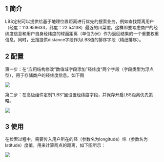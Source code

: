 ## 1 简介

LBS定制可以提供给基于地理位置距离进行优先的搜索业务，例如查找距离用户（经度：113.959633，纬度：22.54138）最近的川菜馆，这样即要考虑商户的经纬度信息和用户自身经纬度的球面距离（单位为米）作为返回结果的一个重要权重信息，同时，云搜提供distance字段作为LBS值的排序字段（精细排序）。

## 2 配置

第一步：在“应用结构修改”数值域字段添加”经纬度“两个字段（字段类型为浮点型），用于存储商户的经纬度信息。如下图

![](//qzonestyle.gtimg.cn/qzone/vas/opensns/res/img/yunsousuobangzhuwendang-55.png)

第二步：在高级组件定制”LBS“里设置经纬度字段，并保存开启LBS距离优先策略。

![](//mccdn.qcloud.com/img5698f6224f42f.png)

## 3 使用

在检索过程中，需要传入用户所在的经（参数名为longitude）纬（参数名为latitude）度值，用来计算两点的距离，如下图所示：

![](//qzonestyle.gtimg.cn/qzone/vas/opensns/res/img/yunsousuobangzhuwendang-57.png)